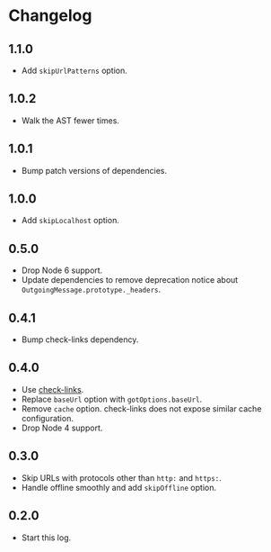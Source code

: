 # Changelog

## 1.1.0

*   Add `skipUrlPatterns` option.

## 1.0.2

*   Walk the AST fewer times.

## 1.0.1

*   Bump patch versions of dependencies.

## 1.0.0

*   Add `skipLocalhost` option.

## 0.5.0

*   Drop Node 6 support.
*   Update dependencies to remove deprecation notice about `OutgoingMessage.prototype._headers`.

## 0.4.1

*   Bump check-links dependency.

## 0.4.0

*   Use [check-links](https://github.com/transitive-bullshit/check-links).
*   Replace `baseUrl` option with `gotOptions.baseUrl`.
*   Remove `cache` option.
    check-links does not expose similar cache configuration.
*   Drop Node 4 support.

## 0.3.0

*   Skip URLs with protocols other than `http:` and `https:`.
*   Handle offline smoothly and add `skipOffline` option.

## 0.2.0

*   Start this log.
